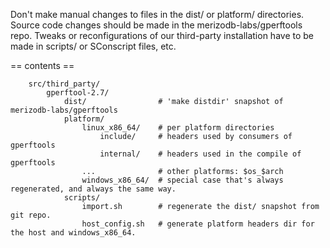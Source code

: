 

Don't make manual changes to files in the dist/ or platform/ directories.
Source code changes should be made in the merizodb-labs/gperftools repo.
Tweaks or reconfigurations of our third-party installation have to be
made in scripts/ or SConscript files, etc.

== contents ==

```
    src/third_party/
        gperftool-2.7/
            dist/                # 'make distdir' snapshot of merizodb-labs/gperftools
            platform/
                linux_x86_64/    # per platform directories
                    include/     # headers used by consumers of gperftools
                    internal/    # headers used in the compile of gperftools
                ...              # other platforms: $os_$arch
                windows_x86_64/  # special case that's always regenerated, and always the same way.
            scripts/
                import.sh        # regenerate the dist/ snapshot from git repo.
                host_config.sh   # generate platform headers dir for the host and windows_x86_64.
```

